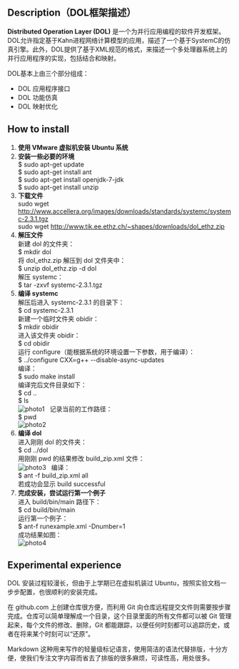 ## Description（DOL框架描述） ##

**Distributed Operation Layer (DOL)** 是一个为并行应用编程的软件开发框架。DOL允许指定基于Kahn进程网络计算模型的应用，描述了一个基于SystemC的仿真引擎。此外，DOL提供了基于XML规范的格式，来描述一个多处理器系统上的并行应用程序的实现，包括结合和映射。

DOL基本上由三个部分组成：

- DOL 应用程序接口
- DOL 功能仿真
- DOL 映射优化

## How to install ##

1. **使用 VMware 虚拟机安装 Ubuntu 系统**
2. **安装一些必要的环境**  
$ sudo apt-get update  
$ sudo apt-get install ant  
$ sudo apt-get install openjdk-7-jdk  
$ sudo apt-get install unzip
3. **下载文件**  
sudo wget http://www.accellera.org/images/downloads/standards/systemc/systemc-2.3.1.tgz  
sudo wget http://www.tik.ee.ethz.ch/~shapes/downloads/dol_ethz.zip
4. **解压文件**   
新建 dol 的文件夹：  
$ mkdir dol  
将 dol\_ethz.zip 解压到 dol 文件夹中：  
$ unzip dol_ethz.zip -d dol  
解压 systemc：  
$ tar -zxvf systemc-2.3.1.tgz
5. **编译 systemc**  
解压后进入 systemc-2.3.1 的目录下：  
$ cd systemc-2.3.1  
新建一个临时文件夹 obidir：  
$ mkdir obidir  
进入该文件夹 obidir：  
$ cd obidir  
运行 configure（能根据系统的环境设置一下参数，用于编译）：  
$ ../configure CXX=g++ --disable-async-updates  
编译：  
$ sudo make install  
编译完后文件目录如下：  
$ cd ..  
$ ls  
![photo1](http://a2.qpic.cn/psb?/V10tjyIS2Dudkp/Zl*QD6cz31Sq2S9u7Mkjg5D0HtOT1BmulPB.wa3L6jY!/b/dI0BAAAAAAAA&bo=YgJbAGICWwADACU!&rf=viewer_4)  
记录当前的工作路径：  
$ pwd  
![photo2](http://a2.qpic.cn/psb?/V10tjyIS2Dudkp/nFnRyzaAd99bX8wrv1loja7ZGXPc73FOaH1rC9oDCJQ!/b/dAkBAAAAAAAA&bo=VQEmAFUBJgADACU!&rf=viewer_4)  
6. **编译 dol**  
进入刚刚 dol 的文件夹：  
$ cd ../dol  
用刚刚 pwd 的结果修改 build_zip.xml 文件：  
![photo3](http://a3.qpic.cn/psb?/V10tjyIS2Dudkp/gjLcdgXFIOsbusSj*GThm9LYlLqqOOolMBgrQttsKDc!/b/dHwBAAAAAAAA&bo=0AI3ANACNwADACU!&rf=viewer_4)  
编译：  
$ ant -f build\_zip.xml all  
若成功会显示 build successful  
7. **完成安装，尝试运行第一个例子**  
进入 build/bin/main 路径下：  
$ cd build/bin/main  
运行第一个例子：  
$ ant-f runexample.xml -Dnumber=1  
成功结果如图：  
![photo4](http://a3.qpic.cn/psb?/V10tjyIS2Dudkp/LXxT5asliTjf6AamnZ6lN7L5.LJcWCabAobLcpXUl7M!/b/dAoBAAAAAAAA&bo=bQGzAW0BswEDACU!&rf=viewer_4)

## Experimental experience ##

DOL 安装过程较漫长，但由于上学期已在虚拟机装过 Ubuntu，按照实验文档一步步配置，也很顺利的安装完成。

在 github.com 上创建仓库很方便，而利用 Git 向仓库远程提交文件则需要按步骤完成。仓库可以简单理解成一个目录，这个目录里面的所有文件都可以被 Git 管理起来，每个文件的修改、删除，Git 都能跟踪，以便任何时刻都可以追踪历史，或者在将来某个时刻可以“还原”。

Markdown 这种用来写作的轻量级标记语言，使用简洁的语法代替排版，十分方便，使我们专注文字内容而省去了排版的很多麻烦，可读性高，用处很多。
